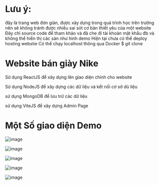 # Lưu ý:
đây là trang web đơn giản, được xây dựng trong quá trình học trên trường nên sẽ không tránh được nhiều sai sót cơ bản thiết yêu của một website
Đây chỉ source code để tham khảo và đã che đi tài khoản mật khẩu đb và không thể hiển thị các sản như hình demo
Hiện tại chưa có thể deploy hosting webstie
Có thể chạy localhost thông qua Docker
$ git clone
# Website bán giày Nike

Sử dụng ReactJS để xây dựng lên giao diện chính cho website

Sử dụng NodeJS để xây dựng các dữ liệu và kết nối cơ sở dũ liệu

sử dụng MongoDB để lưu trữ các dữ liệu

sử dụng ViteJS để xây dựng Admin Page

# Một Số giao diện Demo

![image](https://github.com/binhnt3002/website-shoes-Nike/assets/110091348/b850a3d1-8927-42e5-86d5-0b76c36bffcd)

![image](https://github.com/binhnt3002/website-shoes-Nike/assets/110091348/23fdd4b6-da0e-40e1-996d-d2bebf6ac230)

![image](https://github.com/binhnt3002/website-shoes-Nike/assets/110091348/00f2e84f-b244-4f0d-a0e7-14c2d59e27d3)

![image](https://github.com/binhnt3002/website-shoes-Nike/assets/110091348/058251d9-4eae-41a3-91f8-cb5498618412)

![image](https://github.com/binhnt3002/website-ban-giay/assets/110091348/82b7dab9-a7cb-4e34-bf02-f3c5a5ae795e)

